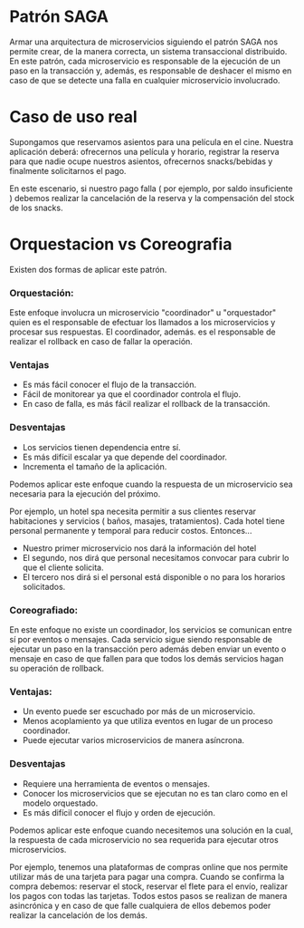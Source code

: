 # Patrón SAGA
Armar una arquitectura de microservicios siguiendo el patrón SAGA nos permite crear, de la manera correcta, un sistema transaccional distribuido.
En este patrón, cada microservicio es responsable de la ejecución de un paso en la transacción y, además, es responsable de deshacer el mismo en caso de que se detecte una falla en cualquier microservicio involucrado.

# Caso de uso real
Supongamos que reservamos asientos para una película en el cine. Nuestra aplicación deberá: ofrecernos una película y horario, registrar la reserva para que nadie ocupe nuestros asientos, ofrecernos snacks/bebidas y finalmente solicitarnos el pago.

En este escenario, si nuestro pago falla ( por ejemplo, por saldo insuficiente ) debemos realizar la cancelación de la reserva y la compensación del stock de los snacks.

# Orquestacion vs Coreografia
Existen dos formas de aplicar este patrón.
 
### **Orquestación:**
Este enfoque involucra un microservicio "coordinador" u "orquestador" quien es el responsable de efectuar los llamados a los microservicios y procesar sus respuestas. El coordinador, además.  es el responsable de realizar el rollback en caso de fallar la operación.

### Ventajas
- Es más fácil conocer el flujo de la transacción.
- Fácil de monitorear ya que el coordinador controla el flujo.
- En caso de falla, es más fácil realizar el rollback de la transacción.
 
### Desventajas
- Los servicios tienen dependencia entre sí.
- Es más difícil escalar ya que depende del coordinador.
- Incrementa el tamaño de la aplicación.

Podemos aplicar este enfoque cuando la respuesta de un microservicio sea necesaria para la ejecución del próximo.
 
Por ejemplo, un hotel spa necesita permitir a sus clientes reservar habitaciones y servicios ( baños, masajes, tratamientos). Cada hotel tiene personal permanente y temporal para reducir costos. Entonces...
 
- Nuestro primer microservicio nos dará la información del hotel
- El segundo, nos dirá que personal necesitamos convocar para cubrir lo que el cliente solicita.
- El tercero nos dirá si el personal está disponible o no para los horarios solicitados.

### **Coreografiado:**
En este enfoque no existe un coordinador, los servicios se comunican entre sí por eventos o mensajes. Cada servicio sigue siendo responsable de ejecutar un paso en la transacción pero además deben enviar un evento o mensaje en caso de que fallen para que todos los demás servicios hagan su operación de rollback.

### Ventajas:
- Un evento puede ser escuchado por más de un microservicio.
- Menos acoplamiento ya que utiliza eventos en lugar de un proceso coordinador.
- Puede ejecutar varios microservicios de manera asíncrona.

### Desventajas
- Requiere una herramienta de eventos o mensajes.
- Conocer los microservicios que se ejecutan no es tan claro como en el modelo orquestado.
- Es más difícil conocer el flujo y orden de ejecución.

Podemos aplicar este enfoque cuando necesitemos una solución en la cual, la respuesta de cada  microservicio no sea requerida para ejecutar otros microservicios.

Por ejemplo, tenemos una plataformas de compras online que nos permite utilizar más de una tarjeta para pagar una compra.
Cuando se confirma la compra debemos: reservar el stock, reservar el flete para el envío, realizar los pagos con todas las tarjetas. Todos estos pasos se realizan de manera asincrónica y en caso de que falle cualquiera de ellos debemos poder realizar la cancelación de los demás.